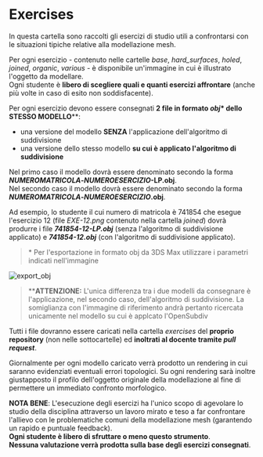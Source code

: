 # Exercises

In questa cartella sono raccolti gli esercizi di studio utili a confrontarsi con le situazioni tipiche 
relative alla modellazione mesh.

Per ogni esercizio - contenuto nelle cartelle *base*, *hard_surfaces*, *holed*, *joined*, *organic*, *various* - 
è disponibile un'immagine in cui è illustrato l'oggetto da modellare.   
Ogni studente è **libero di scegliere quali e quanti esercizi affrontare** (anche più volte in caso di esito non soddisfacente).

Per ogni esercizio devono essere consegnati **2 file in formato _obj_\* dello STESSO MODELLO**\*\*:

- una versione del modello **SENZA** l'applicazione dell'algoritmo di suddivisione
- una versione dello stesso modello **su cui è applicato l'algoritmo di suddivisione**

Nel primo caso il modello dovrà essere denominato secondo la forma **_NUMEROMATRICOLA_-_NUMEROESERCIZIO_-LP.obj**.   
Nel secondo caso il modello dovrà essere denominato secondo la forma **_NUMEROMATRICOLA_-_NUMEROESERCIZIO_.obj**.

Ad esempio, lo studente il cui numero di matricola è 741854 che esegue l'esercizio 12 (file *EXE-12.png* 
contenuto nella cartella *joined*) dovrà produrre i file _**741854-12-LP.obj**_ (senza l'algoritmo 
di suddivisione applicato) e _**741854-12.obj**_ (con l'algoritmo di suddivisione applicato).

> \* Per l'esportazione in formato obj da 3DS Max utilizzare i parametri indicati nell'immagine

![export_obj](https://github.com/strumet/modeling/raw/master/archive/obj_export.png)

> \*\***ATTENZIONE:** L'unica differenza tra i due modelli da consegnare è l'applicazione, nel secondo caso, 
dell'algoritmo di suddivisione. La somiglianza con l'immagine di riferimento andrà pertanto ricercata unicamente 
nel modello su cui è applcato l'OpenSubdiv

Tutti i file dovranno essere caricati nella cartella *exercises* del **proprio repository**
(non nelle sottocartelle) ed **inoltrati al docente tramite _pull request_**.

Giornalmente per ogni modello caricato verrà prodotto un rendering in cui saranno evidenziati 
eventuali errori topologici. Su ogni rendering sarà inoltre giustapposto il profilo dell'oggetto 
originale della modellazione al fine di permettere un immediato confronto morfologico.

**NOTA BENE**: L'esecuzione degli esercizi ha l'unico scopo di agevolare lo studio della disciplina attraverso 
un lavoro mirato e teso a far confrontare l'allievo con le problematiche comuni della modellazione 
mesh (garantendo un rapido e puntuale feedback).   
**Ogni studente è libero di sfruttare o meno questo strumento**.   
**Nessuna valutazione verrà prodotta sulla base degli esercizi consegnati**.
